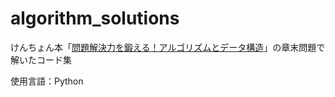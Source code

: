 # algorithm_solutions
けんちょん本「[問題解決力を鍛える！アルゴリズムとデータ構造](https://www.amazon.co.jp/%E5%95%8F%E9%A1%8C%E8%A7%A3%E6%B1%BA%E5%8A%9B%E3%82%92%E9%8D%9B%E3%81%88%E3%82%8B-%E3%82%A2%E3%83%AB%E3%82%B4%E3%83%AA%E3%82%BA%E3%83%A0%E3%81%A8%E3%83%87%E3%83%BC%E3%82%BF%E6%A7%8B%E9%80%A0-KS%E6%83%85%E5%A0%B1%E7%A7%91%E5%AD%A6%E5%B0%82%E9%96%80%E6%9B%B8-%E5%A4%A7%E6%A7%BB-%E5%85%BC%E8%B3%87/dp/4065128447/ref=asc_df_4065128447/?tag=jpgo-22&linkCode=df0&hvadid=342458612368&hvpos=&hvnetw=g&hvrand=116932447137832489&hvpone=&hvptwo=&hvqmt=&hvdev=c&hvdvcmdl=&hvlocint=&hvlocphy=1009501&hvtargid=pla-939742448341&psc=1&th=1&psc=1)」の章末問題で解いたコード集

使用言語：Python
